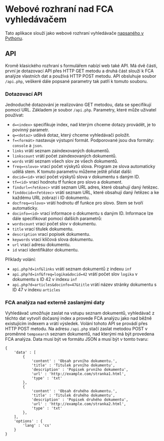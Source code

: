# Webové rozhraní nad FCA vyhledávačem
Tato aplikace slouží jako webové rozhraní vyhledávače [napsaného v Pythonu](https://github.com/havrlant/fca-search).

## API
Kromě klasického rozhraní s formulářem nabízí web také API. Má dvě části, první je dotazovací API přes HTTP GET metodu a druhá část slouží k FCA analýze vlastních dat a používá HTTP POST metodu. API obsluhuje soubor `/api.php`, veškeré dále popsané parametry tak patří k tomuto souboru. 

### Dotazovací API
Jednoduché dotazování je realizováno GET metodou, data se specifikují pomocí URL. Základem je soubor `/api.php`. Parametry, které může uživatel používat:

- `d=<index>` specifikuje index, nad kterým chceme dotazy provádět, je to povinný parametr. 
- `q=<dotaz>` udává dotaz, který chceme vyhledávači položit. 
- `f=<formát>` nastavuje výstupní formát. Podporované jsou dva formáty: `console` a `json`. 
- `links` vrátí seznam zaindexovaných dokumentů.
- `linkscount` vrátí počet zaindexovaných dokumentů.
- `words` vrátí seznam všech slov ze všech dokumentů.
- `freq=<slovo>` vrací počet výskytů slova. Program ze slova automaticky udělá stem. K tomuto parametru můžeme ještě přidat další:
 - `docid=<id>` vrací počet výskytů slova v dokumentu s daným ID. 
 - `tf=<id>` vrací hodnotu tf funkce pro slovo a dokument. 
- `findurl=<řetězec>` vrátí seznam URL adres, které obsahují daný řetězec.
- `finddocid=<řetězec>` vrátí seznam URL, které obsahují daný řetězec a ke každému URL zobrazí i ID dokumentu.
- `docfreq=<slovo>` vrátí hodnotu df funkce pro slovo. Stem se tvoří automaticky.
- `docinfo=<id>` vrací informace o dokumentu s daným ID. Informace lze dále specifikovat pomocí dalších parametrů:
 - `wordscount` vrací počet slov v dokumentu.
 - `title` vrací titulek dokumentu.
 - `description` vrací popisek dokumentu.
 - `keywords` vrací klíčová slova dokumentu.
 - `url` vrací adresu dokumentu.
 - `id` vrací identifikátor dokumentu.

 Příklady volání:

 - `api.php?d=inf&links` vrátí seznam dokumentů z indexu `inf`
 - `api.php?d=inf&freq=logika&docid=42` vrátí počet slov `logika` v dokumentu s ID 42 v indexu `inf`
 - `api.php?d=articles&docinfo=47&title` vrátí název stránky dokumentu s ID 47 v indexu `articles`


### FCA analýza nad externě zaslanými daty

Vyhledávač umožňuje zaslat na vstupu seznam dokumentů, vyhledávač z těchto dat vytvoří dočasný index a provede FCA analýzu jako nad běžně existujícím indexem a vrátí výsledek. Volání tohoto API se provádí přes HTTP POST metodu. Na adresu `/api.php` stačí zaslat metodou POST v proměnné `tempsearch` seznam dokumentů, nad kterými má být provedena FCA analýza. Data musí být ve formátu JSON a musí být v tomto tvaru: 

 	{
		'data' : [
			{
				'content' : 'Obsah prvního dokumentu.',
				'title' : 'Titulek prvního dokumentu',
				'description' : 'Popisek prvního dokumentu',
				'url' : 'http://example.com/stranka1.html',
				'type' : 'txt'
			}, 
			{
				'content' : 'Obsah druhého dokumentu.',
				'title' : 'Titulek druhého dokumentu',
				'description' : 'Popisek druhého dokumentu',
				'url' : 'http://example.com/stranka2.html',
				'type' : 'txt'
			}, 
		],
		'options' : {
			'lang' : 'cs'
		}
	}
